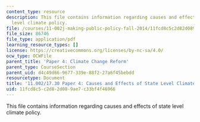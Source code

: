 ```yaml
---
content_type: resource
description: This file contains information regarding causes and effects of state
  level climate policy.
file: /courses/11-002j-making-public-policy-fall-2014/11fcd8c5c2d82d089ae7c33bf4f46966_MIT11_002JF14_pa4stud2.pdf
file_size: 86746
file_type: application/pdf
learning_resource_types: []
license: https://creativecommons.org/licenses/by-nc-sa/4.0/
ocw_type: OCWFile
parent_title: 'Paper 4: Climate Change Reform'
parent_type: CourseSection
parent_uid: d4c49d66-9677-339e-88f2-27a6f45bebdd
resourcetype: Document
title: '11.002/17.30 Paper 4: Causes and Effects of State Level Climate Policy'
uid: 11fcd8c5-c2d8-2d08-9ae7-c33bf4f46966
---
```

This file contains information regarding causes and effects of state level climate policy.